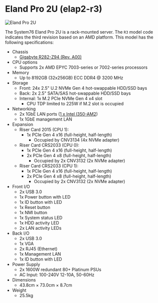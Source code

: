 # Eland Pro 2U (elap2-r3)

![Eland Pro 2U](./img/elap2-r3.webp)

The System76 Eland Pro 2U is a rack-mounted server. The `R3` model code indicates the third revision based on an AMD platform. This model has the following specifications:

- Chassis
    - [Gigabyte R282-Z94 (Rev. A00)](https://www.gigabyte.com/Enterprise/Rack-Server/R282-Z94-rev-A00)
- CPU options
    - Supports 2x AMD EPYC 7003-series or 7002-series processors
- Memory
    - Up to 8192GB (32x256GB) ECC DDR4 @ 3200 MHz
- Storage
    - Front: 24x 2.5" U.2 NVMe Gen 4 hot-swappable HDD/SSD bays
    - Back: 2x 2.5" SATA/SAS hot-swappable HDD/SSD bays
    - Internal: 1x M.2 PCIe NVMe Gen 4 x4 slot
        - CPU TDP limited to 225W if M.2 slot is occupied
- Networking
    - 2x 1GbE LAN ports ([1 x Intel I350-AM2](https://ark.intel.com/content/www/us/en/ark/products/52968/intel-ethernet-controller-i350am2.html))
    - 1x 1GbE management LAN
- Expansion
    - Riser Card 2015 (CPU 1):
        - 1x PCIe Gen 4 x16 (full-height, half-length)
            - Occupied by CNV3134 (4x NVMe adapter)
    - Riser Card CRS2033 (CPU 0):
        - 1x PCIe Gen 4 x16 (full-height, half-length)
        - 2x PCIe Gen 4 x8 (full-height, half-length)
            - Occupied by 2x CNV3132 (2x NVMe adapter)
    - Riser Card CRS2033 (CPU 1):
        - 1x PCIe Gen 4 x16 (full-height, half-length)
        - 2x PCIe Gen 4 x8 (full-height, half-length)
            - Occupied by 2x CNV3132 (2x NVMe adapter)
- Front I/O
    - 2x USB 3.0
    - 1x Power button with LED
    - 1x ID button with LED
    - 1x Reset button
    - 1x NMI button
    - 1x System status LED
    - 1x HDD activity LED
    - 2x LAN activity LEDs
- Back I/O
    - 2x USB 3.0
    - 1x VGA
    - 2x RJ45 (Ethernet)
    - 1x Management LAN
    - 1x ID button with LED
- Power Supply
    - 2x 1600W redundant 80+ Platinum PSUs
    - AC Input: 100-240V 12-10A, 50-60Hz
- Dimensions
    - 43.8cm × 73.0cm × 8.7cm
- Weight
    - 25.5kg
